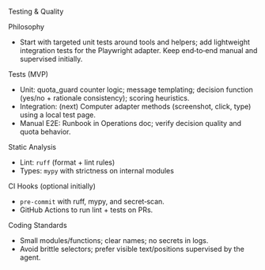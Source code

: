 Testing & Quality

Philosophy
- Start with targeted unit tests around tools and helpers; add lightweight integration tests for the Playwright adapter. Keep end‑to‑end manual and supervised initially.

Tests (MVP)
- Unit: quota_guard counter logic; message templating; decision function (yes/no + rationale consistency); scoring heuristics.
- Integration: (next) Computer adapter methods (screenshot, click, type) using a local test page.
- Manual E2E: Runbook in Operations doc; verify decision quality and quota behavior.

Static Analysis
- Lint: `ruff` (format + lint rules)
- Types: `mypy` with strictness on internal modules

CI Hooks (optional initially)
- `pre-commit` with ruff, mypy, and secret‑scan.
- GitHub Actions to run lint + tests on PRs.

Coding Standards
- Small modules/functions; clear names; no secrets in logs.
- Avoid brittle selectors; prefer visible text/positions supervised by the agent.
